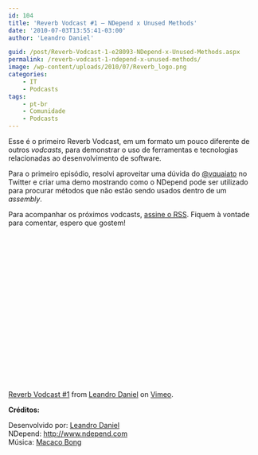 ```yaml
---
id: 104
title: 'Reverb Vodcast #1 – NDepend x Unused Methods'
date: '2010-07-03T13:55:41-03:00'
author: 'Leandro Daniel'

guid: /post/Reverb-Vodcast-1-e28093-NDepend-x-Unused-Methods.aspx
permalink: /reverb-vodcast-1-ndepend-x-unused-methods/
image: /wp-content/uploads/2010/07/Reverb_logo.png
categories:
    - IT
    - Podcasts
tags:
    - pt-br
    - Comunidade
    - Podcasts
---
```


Esse é o primeiro Reverb Vodcast, em um formato um pouco diferente de outros *vodcasts*, para demonstrar o uso de ferramentas e tecnologias relacionadas ao desenvolvimento de software.

Para o primeiro episódio, resolvi aproveitar uma dúvida do [@vquaiato](http://twitter.com/vquaiato) no Twitter e criar uma demo mostrando como o NDepend pode ser utilizado para procurar métodos que não estão sendo usados dentro de um *assembly*.

Para acompanhar os próximos vodcasts, [assine o RSS](http://vimeo.com/channels/118112/videos/rss). Fiquem à vontade para comentar, espero que gostem!

<object classid="clsid:d27cdb6e-ae6d-11cf-96b8-444553540000" codebase="http://download.macromedia.com/pub/shockwave/cabs/flash/swflash.cab#version=6,0,40,0" height="300" width="400"><param name="allowfullscreen" value="true"></param><param name="allowscriptaccess" value="always"></param><param name="src" value="http://vimeo.com/moogaloop.swf?clip_id=13050668&server=vimeo.com&show_title=1&show_byline=1&show_portrait=0&color=&fullscreen=1"></param><embed allowfullscreen="true" allowscriptaccess="always" height="300" src="http://vimeo.com/moogaloop.swf?clip_id=13050668&server=vimeo.com&show_title=1&show_byline=1&show_portrait=0&color=&fullscreen=1" type="application/x-shockwave-flash" width="400"></embed></object>

[Reverb Vodcast #1](http://vimeo.com/13050668) from [Leandro Daniel](http://vimeo.com/user3637385) on [Vimeo](http://vimeo.com).

 **Créditos:**

Desenvolvido por: [Leandro Daniel](http://www.leandrodaniel.com)  
NDepend: <http://www.ndepend.com>  
Música: [Macaco Bong](http://myspace.com/macacobong)
